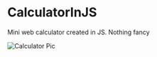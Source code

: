 # CalculatorInJS
Mini web calculator created in JS. Nothing fancy

![Calculator Pic](Picture_of_Calculator)

